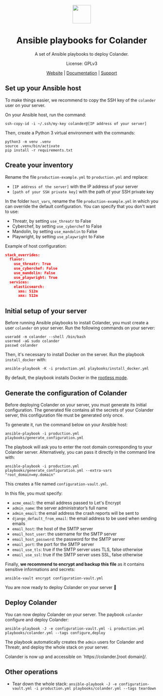 <div align="center">
<img width="60px" src="https://pts-project.org/android-chrome-512x512.png">
<h1>Ansible playbooks for Colander</h1>
<p>
A set of Ansible playbooks to deploy Colander.
</p>
<p>
License: GPLv3
</p>
<p>
<a href="https://pts-project.org">Website</a> | 
<a href="https://pts-project.org/docs/pirogue/overview/">Documentation</a> | 
<a href="https://discord.gg/qGX73GYNdp">Support</a>
</p>
</div>


## Set up your Ansible host
To make things easier, we recommend to copy the SSH key of the `colander` user on your server. 

On your Ansible host, run the command:
```
ssh-copy-id -i ~/.ssh/my-key colander@[IP address of your server]
```

Then, create a Python 3 virtual environment with the commands: 
```
python3 -m venv .venv
source .venv/bin/activate
pip install -r requirements.txt
```


## Create your inventory
Rename the file `production-example.yml` to `production.yml` and replace:
* `[IP address of the server]` with the IP address of your server
* `[path of your SSH private key]` with the path of your SSH private key

In the folder `host_vars`, rename the file `production-example.yml` in which you can override the default configuration. You can specify that you don't want to use:
* Threatr, by setting `use_threatr` to False
* Cyberchef, by setting `use_cyberchef` to False
* Mandolin, by setting `use_mandolin` to False
* Playwright, by setting `use_playwright` to False

Example of host configuration:
```json
stack_overrides:
  flavor:
    use_threatr: True
    use_cyberchef: False
    use_mandolin: False
    use_playwright: True
  services:
    elasticsearch:
      xms: 512m
      xmx: 512m
```

## Initial setup of your server 
Before running Ansible playbooks to install Colander, you must create a user `colander` on your server. Run the following commands on your server:
```
useradd -m colander --shell /bin/bash
usermod -aG sudo colander
passwd colander
```

Then, it's necessary to install Docker on the server. Run the playbook `install_docker` with:
```
ansible-playbook -K -i production.yml playbooks/install_docker.yml
```
By default, the playbook installs Docker in the [rootless mode](https://docs.docker.com/engine/security/rootless/).


## Generate the configuration of Colander
Before deploying Colander on your server, you must generate its initial configuration. The generated file contains all the secrets of your Colander server, this configuration file must be generated only once.

To generate it, run the command below on your Ansible host:
```
ansible-playbook -i production.yml playbooks/generate_configuration.yml
```

The playbook will ask you to enter the root domain corresponding to your Colander server. Alternatively, you can pass it directly in the command line with: 
```
ansible-playbook -i production.yml playbooks/generate_configuration.yml --extra-vars "root_domain=my.domain"
```
This creates a file named `configuration-vault.yml`.

In this file, you must specify:
* `acme_email`: the email address passed to Let's Encrypt
* `admin_name`: the server administrator’s full name
* `admin_email`: the email address the crash reports will be sent to
* `django_default_from_email`: the email address to be used when sending emails
* `email_host`: the host of the SMTP server
* `email_host_user`: the username for the SMTP server
* `email_host_password`: the password for the SMTP server
* `email_port`: the port for the SMTP server
* `email_use_tls`: true if the SMTP server uses TLS, false otherwise
* `email_use_ssl`: true if the SMTP server uses SSL, false otherwise

Finally, **we recommend to encrypt and backup this file** as it contains sensitive informations and secrets:
```
ansible-vault encrypt configuration-vault.yml
```

You are now ready to deploy Colander on your server 🎉


## Deploy Colander
You can now deploy Colander on your server. The paybook `colander` configure and deploy Colander:
```
ansible-playbook -J -e configuration-vault.yml -i production.yml playbooks/colander.yml --tags configure,deploy
```
The playbook automatically creates the `admin` users for Colander and Threatr, and deploy the whole stack on your server.

Colander is now up and accessible on `https://colander.[root domain]/.


## Other operations
* Tear down the whole stack: `ansible-playbook -J -e configuration-vault.yml -i production.yml playbooks/colander.yml --tags teardown`
